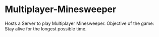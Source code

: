 # Multiplayer-Minesweeper
Hosts a Server to play Multiplayer Minesweeper. Objective of the game: Stay alive for the longest possible time.
